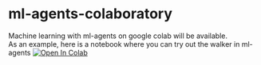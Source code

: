 # ml-agents-colaboratory
Machine learning with ml-agents on google colab will be available.<br>
As an example, here is a notebook where you can try out the walker in ml-agents
[![Open In Colab](https://colab.research.google.com/assets/colab-badge.svg)](http://colab.research.google.com/github/syuuya-nakatomi/ml-agents-colaboratory/blob/main/run_example_walker.ipynb)

